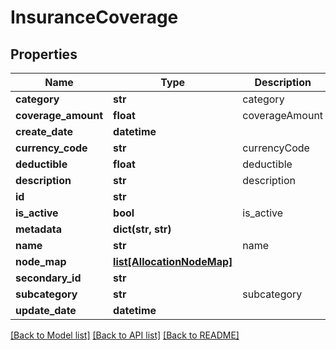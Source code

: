 # InsuranceCoverage

## Properties
Name | Type | Description | Notes
------------ | ------------- | ------------- | -------------
**category** | **str** | category | [optional] 
**coverage_amount** | **float** | coverageAmount | 
**create_date** | **datetime** |  | [optional] 
**currency_code** | **str** | currencyCode | 
**deductible** | **float** | deductible | [optional] 
**description** | **str** | description | [optional] 
**id** | **str** |  | [optional] 
**is_active** | **bool** | is_active | [optional] 
**metadata** | **dict(str, str)** |  | [optional] 
**name** | **str** | name | 
**node_map** | [**list[AllocationNodeMap]**](AllocationNodeMap.md) |  | [optional] 
**secondary_id** | **str** |  | [optional] 
**subcategory** | **str** | subcategory | [optional] 
**update_date** | **datetime** |  | [optional] 

[[Back to Model list]](../README.md#documentation-for-models) [[Back to API list]](../README.md#documentation-for-api-endpoints) [[Back to README]](../README.md)


